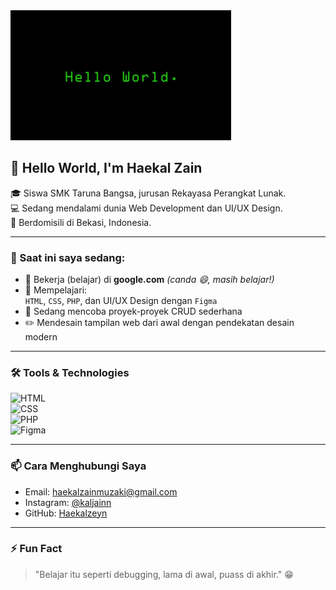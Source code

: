 <img src="img/download.jpg" alt="Banner Haekal Zain" width="70%"/>

## 👋 Hello World, I'm Haekal Zain

🎓 Siswa SMK Taruna Bangsa, jurusan Rekayasa Perangkat Lunak.  
💻 Sedang mendalami dunia Web Development dan UI/UX Design.  
📍 Berdomisili di Bekasi, Indonesia.

---

### 💼 Saat ini saya sedang:
- 🔭 Bekerja (belajar) di **google.com** _(canda 😄, masih belajar!)_
- 🌱 Mempelajari:  
  `HTML`, `CSS`, `PHP`, dan UI/UX Design dengan `Figma`
- 🔧 Sedang mencoba proyek-proyek CRUD sederhana
- ✏️ Mendesain tampilan web dari awal dengan pendekatan desain modern

---

### 🛠️ Tools & Technologies
![HTML](https://img.shields.io/badge/-HTML5-E34F26?logo=html5&logoColor=white&style=flat)  
![CSS](https://img.shields.io/badge/-CSS3-1572B6?logo=css3&logoColor=white&style=flat)  
![PHP](https://img.shields.io/badge/-PHP-777BB4?logo=php&logoColor=white&style=flat)  
![Figma](https://img.shields.io/badge/-Figma-F24E1E?logo=figma&logoColor=white&style=flat)

---

### 📫 Cara Menghubungi Saya
- Email: haekalzainmuzaki@gmail.com
- Instagram: [@kaljainn](https://www.instagram.com/kaljainn?igsh=MWV4eHNxeGl5dG96Zw==)
- GitHub: [Haekalzeyn](https://github.com/Haekalzeyn)

---

### ⚡ Fun Fact
> "Belajar itu seperti debugging, lama di awal, puass di akhir." 😁

